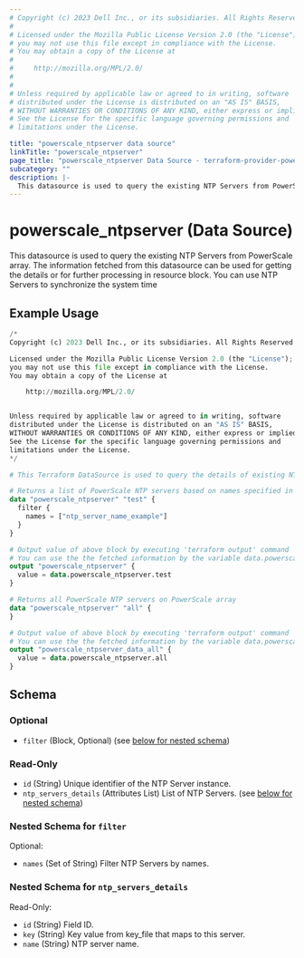 ```yaml
---
# Copyright (c) 2023 Dell Inc., or its subsidiaries. All Rights Reserved.
#
# Licensed under the Mozilla Public License Version 2.0 (the "License");
# you may not use this file except in compliance with the License.
# You may obtain a copy of the License at
#
#     http://mozilla.org/MPL/2.0/
#
#
# Unless required by applicable law or agreed to in writing, software
# distributed under the License is distributed on an "AS IS" BASIS,
# WITHOUT WARRANTIES OR CONDITIONS OF ANY KIND, either express or implied.
# See the License for the specific language governing permissions and
# limitations under the License.

title: "powerscale_ntpserver data source"
linkTitle: "powerscale_ntpserver"
page_title: "powerscale_ntpserver Data Source - terraform-provider-powerscale"
subcategory: ""
description: |-
  This datasource is used to query the existing NTP Servers from PowerScale array. The information fetched from this datasource can be used for getting the details or for further processing in resource block. You can use NTP Servers to synchronize the system time
---
```


# powerscale_ntpserver (Data Source)

This datasource is used to query the existing NTP Servers from PowerScale array. The information fetched from this datasource can be used for getting the details or for further processing in resource block. You can use NTP Servers to synchronize the system time

## Example Usage

```terraform
/*
Copyright (c) 2023 Dell Inc., or its subsidiaries. All Rights Reserved.

Licensed under the Mozilla Public License Version 2.0 (the "License");
you may not use this file except in compliance with the License.
You may obtain a copy of the License at

    http://mozilla.org/MPL/2.0/


Unless required by applicable law or agreed to in writing, software
distributed under the License is distributed on an "AS IS" BASIS,
WITHOUT WARRANTIES OR CONDITIONS OF ANY KIND, either express or implied.
See the License for the specific language governing permissions and
limitations under the License.
*/

# This Terraform DataSource is used to query the details of existing NTP servers from PowerScale array.

# Returns a list of PowerScale NTP servers based on names specified in the filter block.
data "powerscale_ntpserver" "test" {
  filter {
    names = ["ntp_server_name_example"]
  }
}

# Output value of above block by executing 'terraform output' command
# You can use the the fetched information by the variable data.powerscale_ntpserver.test
output "powerscale_ntpserver" {
  value = data.powerscale_ntpserver.test
}

# Returns all PowerScale NTP servers on PowerScale array
data "powerscale_ntpserver" "all" {
}

# Output value of above block by executing 'terraform output' command
# You can use the the fetched information by the variable data.powerscale_ntpserver.all
output "powerscale_ntpserver_data_all" {
  value = data.powerscale_ntpserver.all
}
```

<!-- schema generated by tfplugindocs -->
## Schema

### Optional

- `filter` (Block, Optional) (see [below for nested schema](#nestedblock--filter))

### Read-Only

- `id` (String) Unique identifier of the NTP Server instance.
- `ntp_servers_details` (Attributes List) List of NTP Servers. (see [below for nested schema](#nestedatt--ntp_servers_details))

<a id="nestedblock--filter"></a>
### Nested Schema for `filter`

Optional:

- `names` (Set of String) Filter NTP Servers by names.


<a id="nestedatt--ntp_servers_details"></a>
### Nested Schema for `ntp_servers_details`

Read-Only:

- `id` (String) Field ID.
- `key` (String) Key value from key_file that maps to this server.
- `name` (String) NTP server name.